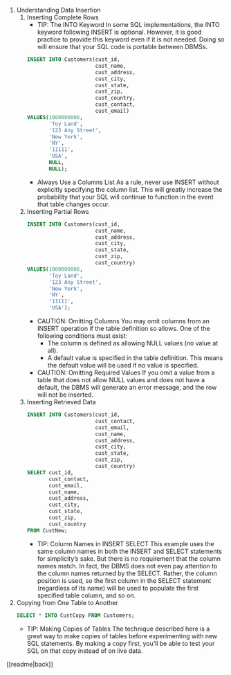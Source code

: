 1. Understanding Data Insertion
	1. Inserting Complete Rows
		- TIP: The INTO Keyword
			In some SQL implementations, the INTO keyword following INSERT is optional. However, it is good practice to provide this keyword even if it is not needed. Doing so will ensure that your SQL code is portable between DBMSs.
		```sql
		INSERT INTO Customers(cust_id,
							  cust_name,
							  cust_address,
							  cust_city,
							  cust_state,
							  cust_zip,
							  cust_country,
							  cust_contact,
							  cust_email)
		VALUES(1000000006,
		       'Toy Land',
		       '123 Any Street',
		       'New York',
		       'NY',
		       '11111',
		       'USA',
		       NULL,
		       NULL);
		```
		- Always Use a Columns List
			As a rule, never use INSERT without explicitly specifying the column list. This will greatly increase the probability that your SQL will continue to function in the event that table changes occur.
	2. Inserting Partial Rows
		```sql
		INSERT INTO Customers(cust_id,
							  cust_name,
							  cust_address,
							  cust_city,
							  cust_state,
							  cust_zip,
							  cust_country)
		VALUES(1000000006,
			   'Toy Land',
			   '123 Any Street',
			   'New York',
			   'NY',
			   '11111',
			   'USA');
		```
		- CAUTION: Omitting Columns
			You may omit columns from an INSERT operation if the table definition so allows. One of the following conditions must exist:
			- The column is defined as allowing NULL values (no value at all).
			- A default value is specified in the table definition. This means the default value will be used if no value is specified.
		- CAUTION: Omitting Required Values
			If you omit a value from a table that does not allow NULL values and does not have a default, the DBMS will generate an error message, and the row will not be inserted.
	3. Inserting Retrieved Data
		```sql
		INSERT INTO Customers(cust_id,
							  cust_contact,
							  cust_email,
							  cust_name,
							  cust_address,
							  cust_city,
							  cust_state,
							  cust_zip,
							  cust_country)
		SELECT cust_id,
			   cust_contact,
			   cust_email,
			   cust_name,
			   cust_address,
			   cust_city,
			   cust_state,
			   cust_zip,
			   cust_country
		FROM CustNew;
		```
		- TIP: Column Names in INSERT SELECT
			This example uses the same column names in both the INSERT and SELECT statements for simplicity’s sake. But there is no requirement that the column names match. In fact, the DBMS does not even pay attention to the column names returned by the SELECT. Rather, the column position is used, so the first column in the SELECT statement (regardless of its name) will be used to populate the first specified table column, and so on.
2. Copying from One Table to Another
	```sql
	SELECT * INTO CustCopy FROM Customers;
	```
	- TIP: Making Copies of Tables
		The technique described here is a great way to make copies of tables before experimenting with new SQL statements. By making a copy first, you’ll be able to test your SQL on that copy instead of on live data.

[[readme|back]]